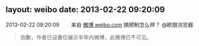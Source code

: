 layout: weibo
date: 2013-02-22 09:20:09
---
<meta name="referrer" content="no-referrer" />

2013-02-22 09:20:09  &nbsp;&nbsp;&nbsp;&nbsp;&nbsp;&nbsp; 来自 <a href="http://weibo.com/" rel="nofollow">微博 weibo.com</a>
搞预制怎么样？ @欧朋浏览器
>  抱歉，作者已设置仅展示半年内微博，此微博已不可见。 ​​​
